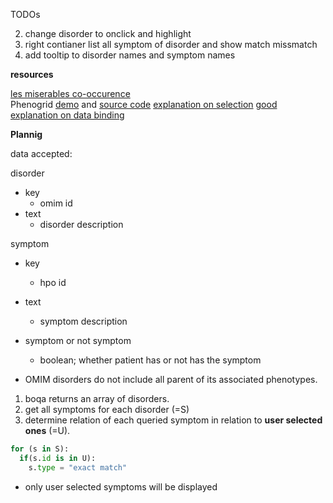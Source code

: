 

TODOs

2. change disorder to onclick and highlight
3. right contianer list all symptom of disorder and show match missmatch
5. add tooltip to disorder names and symptom names


__resources__

[les miserables co-occurence](https://bost.ocks.org/mike/miserables/)  
Phenogrid [demo](https://monarchinitiative.org/page/phenogrid) and [source code](https://github.com/monarch-initiative/phenogrid/blob/master/js/phenogrid.js)
[explanation on selection](https://bost.ocks.org/mike/selection/)
[good explanation on data binding](http://alignedleft.com/tutorials/d3/binding-data/)



__Plannig__


data accepted:

disorder
  + key
    + omim id
  + text
    + disorder description

symptom
  + key
    + hpo id
  + text
    + symptom description
  + symptom or not symptom
    + boolean; whether patient has or not has the symptom


+ OMIM disorders do not include all parent of its associated phenotypes.

1. boqa returns an array of disorders.
2. get all symptoms for each disorder (=S)
3. determine relation of each queried symptom in relation to __user selected ones__ (=U).

```py
for (s in S):
  if(s.id is in U):
    s.type = "exact match"

```



+ only user selected symptoms will be displayed
